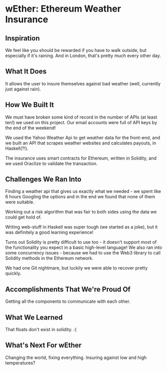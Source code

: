 # wEther: Ethereum Weather Insurance
## Inspiration
We feel like you should be rewarded if you have to walk outside, but especially if it's raining. And in London, that's pretty much every other day.

## What It Does
It allows the user to insure themselves against bad weather (well, currently just against rain).

## How We Built It
We must have broken some kind of record in the number of APIs (at least ten!) we used on this project. Our email accounts were full of API keys by the end of the weekend!

We used the Yahoo Weather Api to get weather data for the front-end, and we built an API that scrapes weather websites and calculates payouts, in Haskell(?!).

The insurance uses smart contracts for Ethereum, written in Solidity, and we used Oraclize to validate the transaction.

## Challenges We Ran Into
Finding a weather api that gives us exactly what we needed - we spent like 6 hours Googling the options and in the end we found that none of them were suitable.

Working out a risk algorithm that was fair to both sides using the data we could get hold of.

Writing web-stuff in Haskell was super tough (we started as a joke), but it was definitely a good learning experience!

Turns out Solidity is pretty difficult to use too - it doesn't support most of the functionality you expect in a basic high-level language! We also ran into some concurrency issues - because we had to use the Web3 library to call Solidity methods in the Ethereum network.

We had one Git nightmare, but luckily we were able to recover pretty quickly.

## Accomplishments That We're Proud Of
Getting all the components to communicate with each other.

## What We Learned
That floats don't exist in solidity. :(

## What's Next For wEther
Changing the world, fixing everything. Insuring against low and high temperatures?

